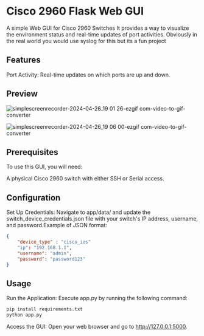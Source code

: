 # **Cisco 2960 Flask Web GUI**

A simple Web GUI for Cisco 2960 Switches
It provides a way to visualize the environment status and real-time updates of port activities. 
Obviously in the real world you would use syslog for this but its a fun project

## **Features**
Port Activity: Real-time updates on which ports are up and down.

## **Preview**

![simplescreenrecorder-2024-04-26_19 01 26-ezgif com-video-to-gif-converter](https://github.com/JA-Marshall/Cisco2960-Flask-Web-GUI-/assets/9871373/8f10a8c4-86c1-46d1-8978-1bd602697d62)

![simplescreenrecorder-2024-04-26_19 06 00-ezgif com-video-to-gif-converter](https://github.com/JA-Marshall/Cisco2960-Flask-Web-GUI-/assets/9871373/69841b63-ee2e-4cf8-9d33-1b9ef596eb9c)



## **Prerequisites**

To use this GUI, you will need:

A physical Cisco 2960 switch with either SSH or Serial access.

## **Configuration**

Set Up Credentials: Navigate to app/data/ and update the switch_device_credentials.json file with your switch's IP address, username, and password.Example of JSON format:
```json
{
    "device_type" : "cisco_ios"
    "ip": "192.168.1.1",
    "username": "admin",
    "password": "password123"
}
```

## **Usage**

Run the Application: Execute app.py by running the following command:

```bash
pip install requirements.txt
python app.py
```
Access the GUI: Open your web browser and go to http://127.0.0.1:5000. 
